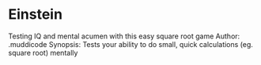 # Einstein
Testing IQ and mental acumen with this easy square root game
Author:     .muddicode
Synopsis:   Tests your ability to do small, quick calculations (eg. square root) mentally